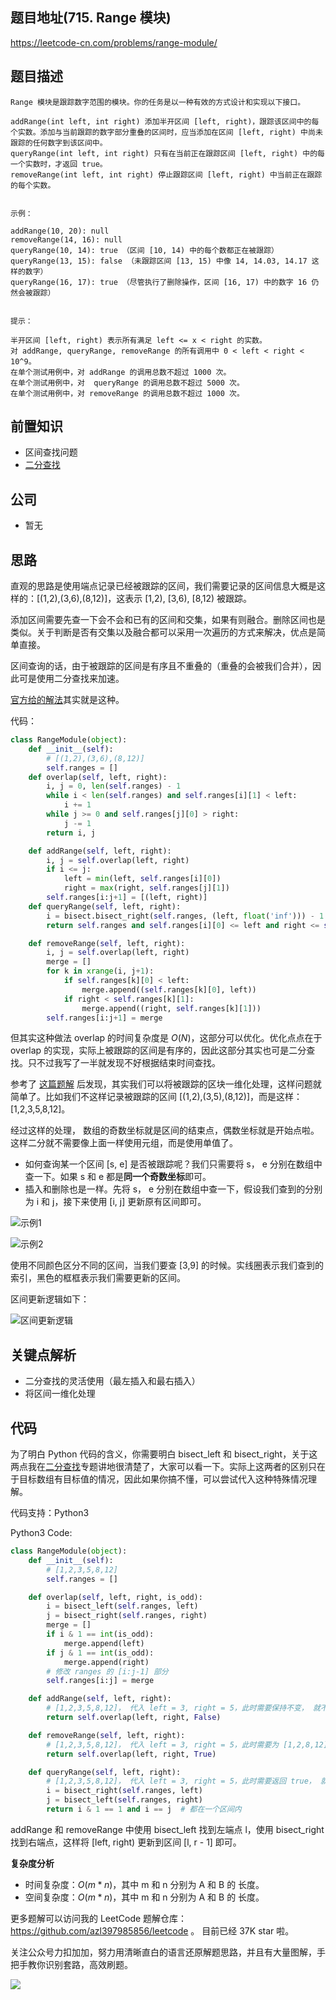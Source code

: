 ## 题目地址(715. Range 模块)

https://leetcode-cn.com/problems/range-module/

## 题目描述

```
Range 模块是跟踪数字范围的模块。你的任务是以一种有效的方式设计和实现以下接口。

addRange(int left, int right) 添加半开区间 [left, right)，跟踪该区间中的每个实数。添加与当前跟踪的数字部分重叠的区间时，应当添加在区间 [left, right) 中尚未跟踪的任何数字到该区间中。
queryRange(int left, int right) 只有在当前正在跟踪区间 [left, right) 中的每一个实数时，才返回 true。
removeRange(int left, int right) 停止跟踪区间 [left, right) 中当前正在跟踪的每个实数。
 

示例：

addRange(10, 20): null
removeRange(14, 16): null
queryRange(10, 14): true （区间 [10, 14) 中的每个数都正在被跟踪）
queryRange(13, 15): false （未跟踪区间 [13, 15) 中像 14, 14.03, 14.17 这样的数字）
queryRange(16, 17): true （尽管执行了删除操作，区间 [16, 17) 中的数字 16 仍然会被跟踪）
 

提示：

半开区间 [left, right) 表示所有满足 left <= x < right 的实数。
对 addRange, queryRange, removeRange 的所有调用中 0 < left < right < 10^9。
在单个测试用例中，对 addRange 的调用总数不超过 1000 次。
在单个测试用例中，对  queryRange 的调用总数不超过 5000 次。
在单个测试用例中，对 removeRange 的调用总数不超过 1000 次。

```

## 前置知识

- 区间查找问题
- [二分查找](https://github.com/azl397985856/leetcode/blob/master/91/binary-search.md "二分查找")

## 公司

- 暂无

## 思路

直观的思路是使用端点记录已经被跟踪的区间，我们需要记录的区间信息大概是这样的：[(1,2),(3,6),(8,12)]，这表示 [1,2), [3,6), [8,12) 被跟踪。

添加区间需要先查一下会不会和已有的区间和交集，如果有则融合。删除区间也是类似。关于判断是否有交集以及融合都可以采用一次遍历的方式来解决，优点是简单直接。

区间查询的话，由于被跟踪的区间是有序且不重叠的（重叠的会被我们合并），因此可是使用二分查找来加速。

[官方给的解法](https://leetcode-cn.com/problems/range-module/solution/range-mo-kuai-by-leetcode/)其实就是这种。

代码：

```py
class RangeModule(object):
    def __init__(self):
        # [(1,2),(3,6),(8,12)]
        self.ranges = []
    def overlap(self, left, right):
        i, j = 0, len(self.ranges) - 1
        while i < len(self.ranges) and self.ranges[i][1] < left:
            i += 1
        while j >= 0 and self.ranges[j][0] > right:
            j -= 1
        return i, j

    def addRange(self, left, right):
        i, j = self.overlap(left, right)
        if i <= j:
            left = min(left, self.ranges[i][0])
            right = max(right, self.ranges[j][1])
        self.ranges[i:j+1] = [(left, right)]
    def queryRange(self, left, right):
        i = bisect.bisect_right(self.ranges, (left, float('inf'))) - 1
        return self.ranges and self.ranges[i][0] <= left and right <= self.ranges[i][1]

    def removeRange(self, left, right):
        i, j = self.overlap(left, right)
        merge = []
        for k in xrange(i, j+1):
            if self.ranges[k][0] < left:
                merge.append((self.ranges[k][0], left))
            if right < self.ranges[k][1]:
                merge.append((right, self.ranges[k][1]))
        self.ranges[i:j+1] = merge
```

但其实这种做法 overlap 的时间复杂度是 $O(N)$，这部分可以优化。优化点点在于 overlap 的实现，实际上被跟踪的区间是有序的，因此这部分其实也可是二分查找。只不过我写了一半就发现不好根据结束时间查找。

参考了 [这篇题解](https://leetcode.com/problems/range-module/discuss/244194/Python-solution-using-bisect_left-bisect_right-with-explanation "Python solution using bisect_left, bisect_right  with explanation") 后发现，其实我们可以将被跟踪的区块一维化处理，这样问题就简单了。比如我们不这样记录被跟踪的区间 [(1,2),(3,5),(8,12)]，而是这样：[1,2,3,5,8,12]。

经过这样的处理， 数组的奇数坐标就是区间的结束点，偶数坐标就是开始点啦。这样二分就不需要像上面一样使用元组，而是使用单值了。

- 如何查询某一个区间 [s, e] 是否被跟踪呢？我们只需要将 s， e 分别在数组中查一下。如果 s 和 e 都是**同一个奇数坐标**即可。
- 插入和删除也是一样。先将 s， e 分别在数组中查一下，假设我们查到的分别为 i 和 j，接下来使用 [i, j] 更新原有区间即可。

![示例1](https://tva1.sinaimg.cn/large/008eGmZEly1gmjs9au58kj30pm0n6gnq.jpg)

![示例2](https://tva1.sinaimg.cn/large/008eGmZEly1gmjsbe2nkdj30j80h075s.jpg)

使用不同颜色区分不同的区间，当我们要查 [3,9] 的时候。实线圈表示我们查到的索引，黑色的框框表示我们需要更新的区间。

区间更新逻辑如下：

![区间更新逻辑](https://tva1.sinaimg.cn/large/008eGmZEly1gmjs8sbyo6j31ak0qatep.jpg)

## 关键点解析

- 二分查找的灵活使用（最左插入和最右插入）
- 将区间一维化处理

## 代码

为了明白 Python 代码的含义，你需要明白 bisect_left 和 bisect_right，关于这两点我在[二分查找](https://github.com/azl397985856/leetcode/blob/master/91/binary-search.md "二分查找")专题讲地很清楚了，大家可以看一下。实际上这两者的区别只在于目标数组有目标值的情况，因此如果你搞不懂，可以尝试代入这种特殊情况理解。

代码支持：Python3

Python3 Code:

```py
class RangeModule(object):
    def __init__(self):
        # [1,2,3,5,8,12]
        self.ranges = []

    def overlap(self, left, right, is_odd):
        i = bisect_left(self.ranges, left)
        j = bisect_right(self.ranges, right)
        merge = []
        if i & 1 == int(is_odd):
            merge.append(left)
        if j & 1 == int(is_odd):
            merge.append(right)
        # 修改 ranges 的 [i:j-1] 部分
        self.ranges[i:j] = merge

    def addRange(self, left, right):
        # [1,2,3,5,8,12]， 代入 left = 3, right = 5，此时需要保持不变， 就不难知道应该用 bisect_left 还是 bisect_right
        return self.overlap(left, right, False)

    def removeRange(self, left, right):
        # [1,2,3,5,8,12]， 代入 left = 3, right = 5，此时需要为 [1,2,8,12]， 就不难知道应该用 bisect_left 还是 bisect_right
        return self.overlap(left, right, True)

    def queryRange(self, left, right):
        # [1,2,3,5,8,12]， 代入 left = 3, right = 5，此时需要返回 true， 就不难知道应该用 bisect_left 还是 bisect_right
        i = bisect_right(self.ranges, left)
        j = bisect_left(self.ranges, right)
        return i & 1 == 1 and i == j  # 都在一个区间内

```

addRange 和 removeRange 中使用 bisect_left 找到左端点 l，使用 bisect_right 找到右端点，这样将 [left, right) 更新到区间 [l, r - 1] 即可。

**复杂度分析**

- 时间复杂度：$O(m * n)$，其中 m 和 n 分别为 A 和 B 的 长度。
- 空间复杂度：$O(m * n)$，其中 m 和 n 分别为 A 和 B 的 长度。

更多题解可以访问我的 LeetCode 题解仓库：https://github.com/azl397985856/leetcode 。 目前已经 37K star 啦。

关注公众号力扣加加，努力用清晰直白的语言还原解题思路，并且有大量图解，手把手教你识别套路，高效刷题。

![](https://tva1.sinaimg.cn/large/007S8ZIlly1ghlu0yircgj30p00dwt9t.jpg)
